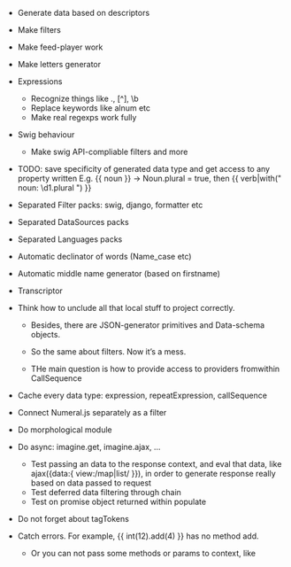 * Generate data based on descriptors
* Make filters
* Make feed-player work
* Make letters generator

* Expressions
	* Recognize things like ., [^], \b
	* Replace keywords like alnum etc
	* Make real regexps work fully

* Swig behaviour
	* Make swig API-compliable filters and more


* TODO: save specificity of generated data type and get access to any property written
E.g. {{ noun }} → Noun.plural = true, then {{ verb|with(" noun: \d1.plural ") }}

* Separated Filter packs: swig, django, formatter etc
* Separated DataSources packs
* Separated Languages packs

* Automatic declinator of words (Name_case etc)

* Automatic middle name generator (based on firstname)
* Transcriptor

* Think how to unclude all that local stuff to project correctly.
	* Besides, there are JSON-generator primitives and Data-schema objects.
	* So the same about filters. Now it’s a mess.

	* THe main question is how to provide access to providers fromwithin CallSequence

* Cache every data type: expression, repeatExpression, callSequence

* Connect Numeral.js separately as a filter

* Do morphological module

* Do async: imagine.get, imagine.ajax, ...
	* Test passing an data to the response context, and eval that data, like ajax({data:{ view:/map|list/ }}), in order to generate response really based on data passed to request
	* Test deferred data filtering through chain
	* Test on promise object returned within populate
	

* Do not forget about tagTokens

* Catch errors. For example, {{ int(12).add(4) }} has no method add.
	* Or you can not pass some methods or params to context, like 
